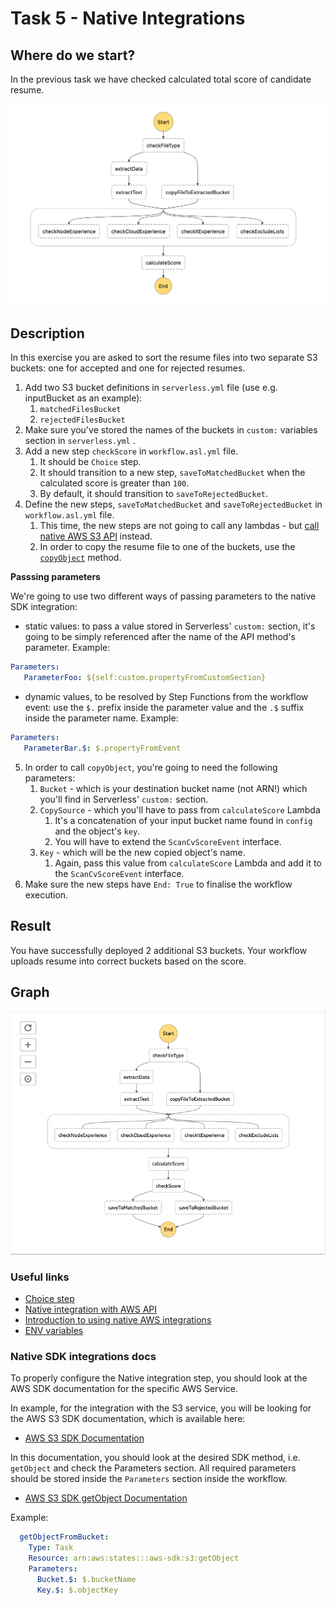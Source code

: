 # Task 5 - Native Integrations

## Where do we start?
In the previous task we have checked calculated total score of candidate resume.

<img src="../data/task-4-result.png"/>

## Description
In this exercise you are asked to sort the resume files into two separate S3 buckets: one for accepted and one for rejected resumes.

1. Add two S3 bucket definitions in `serverless.yml` file (use e.g. inputBucket as an example):
   1. `matchedFilesBucket`
   2. `rejectedFilesBucket`
2. Make sure you've stored the names of the buckets in `custom:` variables section in `serverless.yml` .
3. Add a new step `checkScore` in `workflow.asl.yml` file.
   1. It should be `Choice` step.
   2. It should transition to a new step, `saveToMatchedBucket` when the calculated score is greater than `100`.
   3. By default, it should transition to `saveToRejectedBucket`.
4. Define the new steps, `saveToMatchedBucket` and `saveToRejectedBucket` in `workflow.asl.yml` file.
   1. This time, the new steps are not going to call any lambdas - but [call native AWS S3 API](https://docs.aws.amazon.com/step-functions/latest/dg/supported-services-awssdk.html) instead.
   2. In order to copy the resume file to one of the buckets, use the [`copyObject`](https://docs.aws.amazon.com/AWSJavaScriptSDK/latest/AWS/S3.html#copyObject-property) method.
   

**Passsing parameters**

We're going to use two different ways of passing parameters to the native SDK integration:
* static values: to pass a value stored in Serverless' `custom:` section, it's going to be simply referenced after the name of the API method's parameter. Example:
```yaml
Parameters:
   ParameterFoo: ${self:custom.propertyFromCustomSection}
```
* dynamic values, to be resolved by Step Functions from the workflow event: use the `$.` prefix inside the parameter value and the `.$` suffix inside the parameter name. Example:

```yaml
Parameters:
   ParameterBar.$: $.propertyFromEvent
```

5. In order to call `copyObject`, you're going to need the following parameters:
   1. `Bucket` - which is your destination bucket name (not ARN!) which you'll find in Serverless' `custom:` section.
   2. `CopySource` - which you'll have to pass from `calculateScore` Lambda 
      1. It's a concatenation of your input bucket name found in `config` and the object's `key`.
      2. You will have to extend the `ScanCvScoreEvent` interface.
   3. `Key` - which will be the new copied object's name. 
      1. Again, pass this value from `calculateScore` Lambda and add it to the `ScanCvScoreEvent` interface.
6. Make sure the new steps have `End: True` to finalise the workflow execution.

## Result
You have successfully deployed 2 additional S3 buckets. Your workflow uploads resume into correct buckets based on the
score.

## Graph
<img src="../data/task-5-result.png"/>

### Useful links
- [Choice step](https://docs.aws.amazon.com/step-functions/latest/dg/amazon-states-language-choice-state.html)
- [Native integration with AWS API](https://docs.aws.amazon.com/step-functions/latest/dg/supported-services-awssdk.html)
- [Introduction to using native AWS integrations](https://aws.amazon.com/blogs/aws/now-aws-step-functions-supports-200-aws-services-to-enable-easier-workflow-automation/)
- [ENV variables](https://www.serverless.com/framework/docs/providers/aws/guide/variables#referencing-environment-variables)


### Native SDK integrations docs

To properly configure the Native integration step, you should look at the AWS SDK documentation for the specific AWS Service.

In example, for the integration with the S3 service, you will be looking for the AWS S3 SDK documentation, which is available here:

- [AWS S3 SDK Documentation](https://docs.aws.amazon.com/AWSJavaScriptSDK/latest/AWS/S3.html)

In this documentation, you should look at the desired SDK method, i.e. `getObject` and check the Parameters section. All required parameters should be stored inside the `Parameters` section inside the workflow.

- [AWS S3 SDK getObject Documentation](https://docs.aws.amazon.com/AWSJavaScriptSDK/latest/AWS/S3.html#getObject-property)

Example:
```yaml
  getObjectFromBucket:
    Type: Task
    Resource: arn:aws:states:::aws-sdk:s3:getObject
    Parameters:
      Bucket.$: $.bucketName
      Key.$: $.objectKey
```

